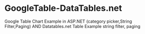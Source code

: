 GoogleTable-DataTables.net
==========================

Google Table Chart Example in ASP.NET (category picker,String Filter,Paging) AND Datatables.net Table Example string filter, paging
